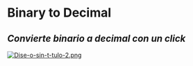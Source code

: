 # Binary to Decimal
## _Convierte binario a decimal con un click_
[![Dise-o-sin-t-tulo-2.png](https://i.postimg.cc/HjGmfhGK/Dise-o-sin-t-tulo-2.png)](https://postimg.cc/gLK1h42q)
